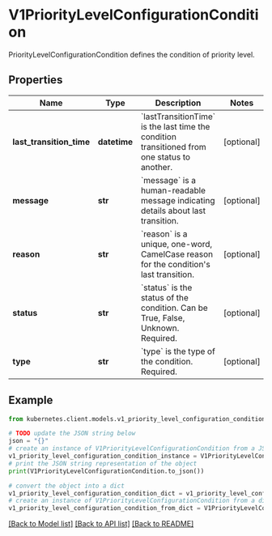 # V1PriorityLevelConfigurationCondition

PriorityLevelConfigurationCondition defines the condition of priority level.

## Properties

Name | Type | Description | Notes
------------ | ------------- | ------------- | -------------
**last_transition_time** | **datetime** | &#x60;lastTransitionTime&#x60; is the last time the condition transitioned from one status to another. | [optional] 
**message** | **str** | &#x60;message&#x60; is a human-readable message indicating details about last transition. | [optional] 
**reason** | **str** | &#x60;reason&#x60; is a unique, one-word, CamelCase reason for the condition&#39;s last transition. | [optional] 
**status** | **str** | &#x60;status&#x60; is the status of the condition. Can be True, False, Unknown. Required. | [optional] 
**type** | **str** | &#x60;type&#x60; is the type of the condition. Required. | [optional] 

## Example

```python
from kubernetes.client.models.v1_priority_level_configuration_condition import V1PriorityLevelConfigurationCondition

# TODO update the JSON string below
json = "{}"
# create an instance of V1PriorityLevelConfigurationCondition from a JSON string
v1_priority_level_configuration_condition_instance = V1PriorityLevelConfigurationCondition.from_json(json)
# print the JSON string representation of the object
print(V1PriorityLevelConfigurationCondition.to_json())

# convert the object into a dict
v1_priority_level_configuration_condition_dict = v1_priority_level_configuration_condition_instance.to_dict()
# create an instance of V1PriorityLevelConfigurationCondition from a dict
v1_priority_level_configuration_condition_from_dict = V1PriorityLevelConfigurationCondition.from_dict(v1_priority_level_configuration_condition_dict)
```
[[Back to Model list]](../README.md#documentation-for-models) [[Back to API list]](../README.md#documentation-for-api-endpoints) [[Back to README]](../README.md)


